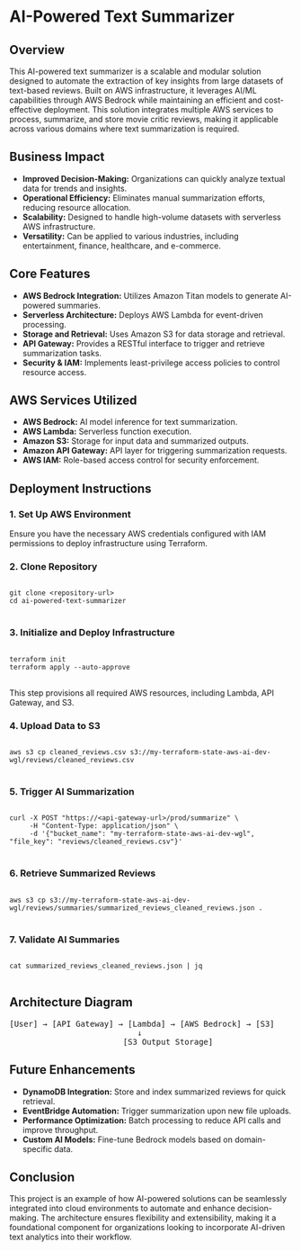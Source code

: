 <!DOCTYPE html>
<html lang="en">
<head>
    <meta charset="UTF-8">
    <meta name="viewport" content="width=device-width, initial-scale=1.0">
    <title>AI-Powered Text Summarizer</title>
</head>
<body>

<h1>AI-Powered Text Summarizer</h1>

<h2>Overview</h2>
<p>
    This AI-powered text summarizer is a scalable and modular solution designed to automate the extraction of key insights 
    from large datasets of text-based reviews. Built on AWS infrastructure, it leverages AI/ML capabilities through AWS Bedrock 
    while maintaining an efficient and cost-effective deployment. This solution integrates multiple AWS services to process, 
    summarize, and store movie critic reviews, making it applicable across various domains where text summarization is required.
</p>

<h2>Business Impact</h2>
<ul>
    <li><strong>Improved Decision-Making:</strong> Organizations can quickly analyze textual data for trends and insights.</li>
    <li><strong>Operational Efficiency:</strong> Eliminates manual summarization efforts, reducing resource allocation.</li>
    <li><strong>Scalability:</strong> Designed to handle high-volume datasets with serverless AWS infrastructure.</li>
    <li><strong>Versatility:</strong> Can be applied to various industries, including entertainment, finance, healthcare, and e-commerce.</li>
</ul>

<h2>Core Features</h2>
<ul>
    <li><strong>AWS Bedrock Integration:</strong> Utilizes Amazon Titan models to generate AI-powered summaries.</li>
    <li><strong>Serverless Architecture:</strong> Deploys AWS Lambda for event-driven processing.</li>
    <li><strong>Storage and Retrieval:</strong> Uses Amazon S3 for data storage and retrieval.</li>
    <li><strong>API Gateway:</strong> Provides a RESTful interface to trigger and retrieve summarization tasks.</li>
    <li><strong>Security & IAM:</strong> Implements least-privilege access policies to control resource access.</li>
</ul>

<h2>AWS Services Utilized</h2>
<ul>
    <li><strong>AWS Bedrock:</strong> AI model inference for text summarization.</li>
    <li><strong>AWS Lambda:</strong> Serverless function execution.</li>
    <li><strong>Amazon S3:</strong> Storage for input data and summarized outputs.</li>
    <li><strong>Amazon API Gateway:</strong> API layer for triggering summarization requests.</li>
    <li><strong>AWS IAM:</strong> Role-based access control for security enforcement.</li>
</ul>

<h2>Deployment Instructions</h2>

<h3>1. Set Up AWS Environment</h3>
<p>Ensure you have the necessary AWS credentials configured with IAM permissions to deploy infrastructure using Terraform.</p>

<h3>2. Clone Repository</h3>
<pre>
<code>
git clone &lt;repository-url&gt;
cd ai-powered-text-summarizer
</code>
</pre>

<h3>3. Initialize and Deploy Infrastructure</h3>
<pre>
<code>
terraform init
terraform apply --auto-approve
</code>
</pre>
<p>This step provisions all required AWS resources, including Lambda, API Gateway, and S3.</p>

<h3>4. Upload Data to S3</h3>
<pre>
<code>
aws s3 cp cleaned_reviews.csv s3://my-terraform-state-aws-ai-dev-wgl/reviews/cleaned_reviews.csv
</code>
</pre>

<h3>5. Trigger AI Summarization</h3>
<pre>
<code>
curl -X POST "https://&lt;api-gateway-url&gt;/prod/summarize" \
     -H "Content-Type: application/json" \
     -d '{"bucket_name": "my-terraform-state-aws-ai-dev-wgl", "file_key": "reviews/cleaned_reviews.csv"}'
</code>
</pre>

<h3>6. Retrieve Summarized Reviews</h3>
<pre>
<code>
aws s3 cp s3://my-terraform-state-aws-ai-dev-wgl/reviews/summaries/summarized_reviews_cleaned_reviews.json .
</code>
</pre>

<h3>7. Validate AI Summaries</h3>
<pre>
<code>
cat summarized_reviews_cleaned_reviews.json | jq
</code>
</pre>

<h2>Architecture Diagram</h2>
<pre>
[User] → [API Gateway] → [Lambda] → [AWS Bedrock] → [S3]
                           ↓
                        [S3 Output Storage]
</pre>

<h2>Future Enhancements</h2>
<ul>
    <li><strong>DynamoDB Integration:</strong> Store and index summarized reviews for quick retrieval.</li>
    <li><strong>EventBridge Automation:</strong> Trigger summarization upon new file uploads.</li>
    <li><strong>Performance Optimization:</strong> Batch processing to reduce API calls and improve throughput.</li>
    <li><strong>Custom AI Models:</strong> Fine-tune Bedrock models based on domain-specific data.</li>
</ul>

<h2>Conclusion</h2>
<p>
    This project is an example of how AI-powered solutions can be seamlessly integrated into cloud environments to automate 
    and enhance decision-making. The architecture ensures flexibility and extensibility, making it a foundational component 
    for organizations looking to incorporate AI-driven text analytics into their workflow.
</p>

</body>
</html>
